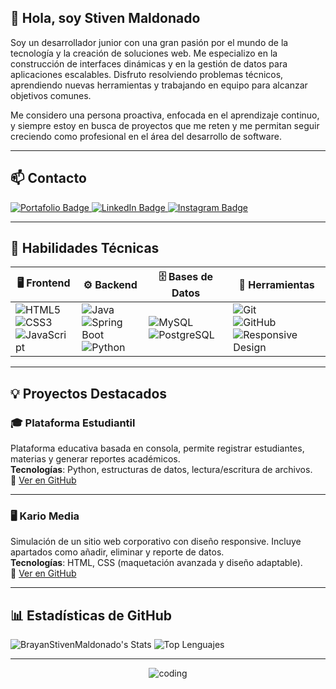## 👋 Hola, soy Stiven Maldonado

Soy un desarrollador junior con una gran pasión por el mundo de la tecnología y la creación de soluciones web. Me especializo en la construcción de interfaces dinámicas y en la gestión de datos para aplicaciones escalables. Disfruto resolviendo problemas técnicos, aprendiendo nuevas herramientas y trabajando en equipo para alcanzar objetivos comunes.

Me considero una persona proactiva, enfocada en el aprendizaje continuo, y siempre estoy en busca de proyectos que me reten y me permitan seguir creciendo como profesional en el área del desarrollo de software.

---

## 📫 Contacto

<a href="https://stivenmaldonado.netlify.app/" target="_blank">
  <img src="https://img.shields.io/badge/Portafolio-000000?style=for-the-badge&logo=About.me&logoColor=white" alt="Portafolio Badge" />
</a>
<a href="https://www.linkedin.com/in/stiven-maldonado-465711338/" target="_blank">
  <img src="https://img.shields.io/badge/LinkedIn-0A66C2?style=for-the-badge&logo=linkedin&logoColor=white" alt="LinkedIn Badge" />
</a>
<a href="https://www.instagram.com/stivzn_/" target="_blank">
  <img src="https://img.shields.io/badge/@stivzn_-E4405F?style=for-the-badge&logo=instagram&logoColor=white" alt="Instagram Badge" />
</a>

---

## 🧠 Habilidades Técnicas

| 🖥️ Frontend | ⚙️ Backend | 🗄️ Bases de Datos | 🧰 Herramientas |
|-------------|------------|-------------------|----------------|
| ![HTML5](https://img.shields.io/badge/HTML5-E34F26?style=for-the-badge&logo=html5&logoColor=white) <br> ![CSS3](https://img.shields.io/badge/CSS3-1572B6?style=for-the-badge&logo=css3&logoColor=white) <br> ![JavaScript](https://img.shields.io/badge/JavaScript-F7DF1E?logo=javascript&logoColor=000&style=for-the-badge) | ![Java](https://img.shields.io/badge/java-%23ED8B00.svg?style=for-the-badge&logo=openjdk&logoColor=white) <br> ![Spring Boot](https://img.shields.io/badge/Spring%20Boot-6DB33F?style=for-the-badge&logo=spring-boot&logoColor=white) <br> ![Python](https://img.shields.io/badge/Python-FFD43B?style=for-the-badge&logo=python&logoColor=blue) | ![MySQL](https://img.shields.io/badge/MySQL-4479A1?logo=mysql&logoColor=fff&style=for-the-badge) <br> ![PostgreSQL](https://img.shields.io/badge/PostgreSQL-4169E1?style=for-the-badge&logo=postgresql&logoColor=white) | ![Git](https://img.shields.io/badge/Git-F05032?style=for-the-badge&logo=git&logoColor=white) <br> ![GitHub](https://img.shields.io/badge/GitHub-181717?style=for-the-badge&logo=github&logoColor=white) <br> ![Responsive Design](https://img.shields.io/badge/Responsive%20Design-000000?style=for-the-badge&logo=responsive-design&logoColor=white) |

---

## 💡 Proyectos Destacados

### 🎓 Plataforma Estudiantil  
Plataforma educativa basada en consola, permite registrar estudiantes, materias y generar reportes académicos.  
**Tecnologías**: Python, estructuras de datos, lectura/escritura de archivos.  
🔗 [Ver en GitHub](https://github.com/BrayanStivenMaldonado/Proyecto_Python_MaldonadoBrayanLizarazoMaria)

---

### 🖥️ Kario Media  
Simulación de un sitio web corporativo con diseño responsive. Incluye apartados como añadir, eliminar y reporte de datos.  
**Tecnologías**: HTML, CSS (maquetación avanzada y diseño adaptable).  
🔗 [Ver en GitHub](https://github.com/BrayanStivenMaldonado/PROYECTO-FILTRO_MALDONADOBRAYAN_ORTEGAFREILER)

---

## 📊 Estadísticas de GitHub

![BrayanStivenMaldonado's Stats](https://github-readme-stats.vercel.app/api?username=BrayanStivenMaldonado&theme=nord&show_icons=true&hide_border=true&count_private=true)
![Top Lenguajes](https://github-readme-stats.vercel.app/api/top-langs/?username=BrayanStivenMaldonado&theme=nord&show_icons=true&hide_border=true&layout=compact)

---

<p align="center">
  <img src="https://i.gifer.com/8ChL.gif" alt="coding" />
</p>

